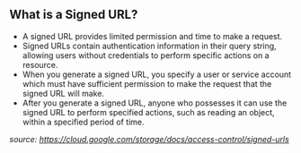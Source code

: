 ## What is a Signed URL?

- A signed URL provides limited permission and time to make a request.
- Signed URLs contain authentication information in their query string, allowing users without credentials to perform specific actions on a resource.
- When you generate a signed URL, you specify a user or service account which must have sufficient permission to make the request that the signed URL will make.
- After you generate a signed URL, anyone who possesses it can use the signed URL to perform specified actions, such as reading an object, within a specified period of time.

_source: https://cloud.google.com/storage/docs/access-control/signed-urls_
